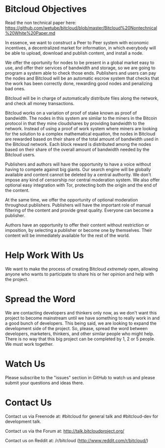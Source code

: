 # Bitcloud Objectives

Read the non technical paper here:
https://github.com/wetube/bitcloud/blob/master/Bitcloud%20Nontechnical%20White%20Paper.md

In essence, we want to construct a Peer to Peer system with economic
incentives, a decentralized market for information, in which everybody will be
able to upload, download and publish content, and install a node.

We offer the oportunity for nodes to be present in a global market easy to
use, and offer their services of bandwidth and storage, so we are going to
program a system able to check those ends. Publishers and users can pay the
nodes and Bitcloud will be an automatic escrow system that checks that the
work has been correctly done, rewarding good nodes and penalizing bad ones.

Bitcloud will be in charge of automatically distribute files along the
network, and check all money transactions.

Bitcloud works on a variation of proof of stake known as proof of bandwidth. The nodes in this system are similar to the miners in the Bitcoin protocol in that they mine cloudshares by providing bandwidth to the network. Instead of using a proof of work system where miners are looking for the solution to a complex mathematical equation, the nodes in Bitcloud are rewarded based on their share of the total amount of bandwidth used in the Bitcloud network. Each block reward is distributed among the nodes based on their share of the overall amount of bandwidth needed by the Bitcloud users.
 
Publishers and authors will have the opportunity to have a voice without
having to compete against big giants. Our search engine will be globally
available and content cannot be deleted by a central authority. We don't
impose any kind of censorship nor central moderation system. We also offer
optional easy integration with Tor, protecting both the origin and the end of
the content.

At the same time, we offer the opportunity of optional moderation throughout
publishers. Publishers will have the important role of manual filtering of the
content and provide great quality. Everyone can become a publisher.

Authors have an opportunity to offer their content without restriction or
imposition, by selecting a publisher or become one by themselves. Their
content will be immediately available for the rest of the world.



# Help Work With Us

We want to make the process of creating Bitcloud *extremely* open,
allowing anyone who wants to participate to share his or her opinion and help with the project.


# Spread the Word

We are contacting developers and thinkers only now, as we don't want this project to become mainstream until we have something to really work in and a good bunch of developers. This being said, we are looking to expand the development side of the project. So, please, spread the word between developers, marketers, thinkers, and other similar people who might help. There is no way that this big project can be completed by 1, 2 or 5 people. We must work together.


# Watch Us

Please subscribe to the "issues" section in GitHub to watch us and please submit your questions and ideas there.


# Contact Us

Contact us via Freenode at: #bitcloud for general talk and #bitcloud-dev for development talk.

Contact us via the Forum at: http://talk.bitcloudproject.org/

Contact us on Reddit at: /r/bitcloud (http://www.reddit.com/r/bitcloud/)
